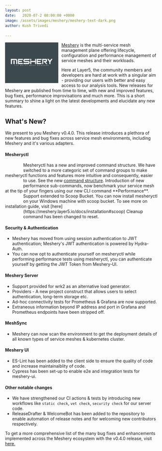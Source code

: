 ```yaml
---
layout: post
date:   2020-07-2 08:00:00 +0000
image: /assets/images/meshery/meshery-text-dark.png
author: Kush Trivedi

---
```

<style>
.meshery-list-item {
        background-image:url('/assets/images/meshery/meshery-shadow.svg');
        height:1.5em;
        vertical-align: bottom;
        background-repeat: no-repeat;
        padding-left: 25px;
        margin-left: 15px;
        width: 20px;
        float:left;
}
</style>
<img src="/assets/images/meshery/meshery-dark-tag-text.png"
        alt="The service mesh management plane"
        style="width:35%;float:left;margin-right:10px;margin-bottom:10px;"/>

[Meshery](https://meshery.io) is the multi-service mesh management plane offering lifecycle, configuration and performance management of service meshes and their workloads.

Here at Layer5, the community members and developers are hard at work with a singular aim - providing our users with better and easy access to our analysis tools. 
New releases for Meshery are published from time to time, with new and improved features, bug fixes, performance improvisations and much more. This is a short summary to shine a light on the latest developments and elucidate any new features.

## What's New?

We present to you Meshery v0.4.0. This release introduces a plethora of new features and bug fixes across service mesh environments, including Meshery and it's various adapters.

#### Mesheryctl

<div class="meshery-list-item"></div>
Mesheryctl has a new and improved command structure. We have switched to a more categoric set of command groups to make mesheryctl functions and features more intuitive and consequently, easier to use. See the new <a href="https://github.com/layer5io/meshery/pull/1021#issuecomment-630257536">command structure</a>.

<div class="meshery-list-item"></div>
Introduction of new performance sub-commands, now benchmark your service mesh at the tip of your fingers using our new CLI command **Performance**.

<div class="meshery-list-item"></div>
Support extended to Scoop Bucket. You can now install mesheryctl on your Windows machine with scoop bucket. To see more on installation guide, visit [here](https://meshery.layer5.io/docs/installation#scoop)

<div class="meshery-list-item"></div>
Cleanup command has been changed to reset.

#### Security & Authentication

- Meshery has moved from using session authentication to JWT authentication; Meshery's JWT authentication is powered by Hydra-Auth.
- You can now opt to authenticate yourself on mesheryctl while performing performance tests using mesheryctl, you can authenticate yourself by getting the JWT Token from Meshery-UI.

#### Meshery Server

- Support provided for wrk2 as an alternative load generator.
- Providers - A new project construct that allows users to select authentication, long-term storage etc.
- Ad-hoc connectivity tests for Prometheus & Grafana are now supported.
- Extraneous information beyond IP address and port in Grafana and Prometheus endpoints have been stripped off.

#### MeshSync

- Meshery can now scan the environment to get the deployment details of all known types of service meshes & kubernetes cluster.

#### Meshery UI

- ES-Lint has been added to the client side to ensure the quality of code and increase maintainaiblity of code.
- Cypress has been set-up to enable e2e and integration tests for meshery-ui.

#### Other notable changes

- We have strengthened our CI actions & tests by introducing new workflows like `static check`, `vet check`, `security check` for our server code.
- ReleaseDrafter & WelcomeBot has been added to the repository to enable automation of release notes and for welcoming new contributors respectively.

To get a more comprehensive list of the many bug fixes and enhancements implemented across the Meshery ecosystem with the v0.4.0 release, visit [here.](https://meshery.layer5.io/docs/project/releases) 
